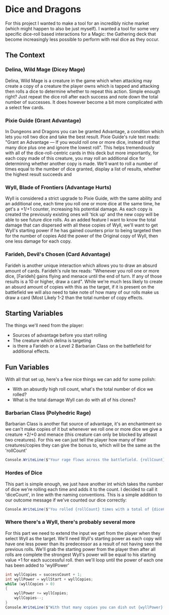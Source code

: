 # Dice and Dragons
For this project I wanted to make a tool for an incredibly niche market (which might happen to also be just myself). I wanted a tool for some very specific dice-roll based interactions for a Magic: the Gathering deck that become increasingly less possible to perform with real dice as they occur.

## The Context
### Delina, Wild Mage (Dicey Mage)
Delina, Wild Mage is a creature in the game which when attacking may create a copy of a creature the player owns which is tapped and attacking then rolls a dice to determine whether to repeat this action. Simple enough right? Just repeat the dice roll after each success and note down the total number of successes. It does however become a bit more complicated with a select few cards.

### Pixie Guide (Grant Advantage)
In Dungeons and Dragons you can be granted Advantage, a condition which lets you roll two dice and take the best result. Pixie Guide's rule text reads: "Grant an Advantage — If you would roll one or more dice, instead roll that many dice plus one and ignore the lowest roll". This helps tremendously with all of the dice-roll-centric cards in this deck but more importantly, for each copy made of this creature, you may roll an additional dice for determining whether another copy is made.
We'll want to roll a number of times equal to the number of dice granted, display a list of results, whether the highest result succeeds and 

### Wyll, Blade of Frontiers (Advantage Hurts)
Wyll is considered a strict upgrade to Pixie Guide, with the same ability and an additional one, each time you roll one or more dice at the same time, he get's a +1/+1 counter, increasing his potential damage. As each copy is created the previously existing ones will 'tick up' and the new copy will be able to see future dice rolls. As an added feature I want to know the total damage that can dispersed with all these copies of Wyll, we'll want to get Wyll's starting power if he has gained counters prior to being targeted then for the number of copies Add the power of the Original copy of Wyll, then one less damage for each copy.

### Farideh, Devil's Chosen (Card Advantage)
Farideh is another unique interaction which allows you to draw an absurd amount of cards. Farideh's rule tex reads: "Whenever you roll one or more dice, [Farideh] gains flying and menace until the end of turn. If any of those results is a 10 or higher, draw a card". While we're much less likely to create an absurd amount of copies with this as the target, if it is present on the battlefield we will also need to take note of how many of our rolls make us draw a card (Most Likely 1-2 than the total number of copy effects.



## Starting Variables
The things we'll need from the player:
- Sources of advantage before you start rolling
- The creature which delina is targeting
- is there a Farideh or a Level 2 Barbarian Class on the battlefield for additional effects.


## Fun Variables
With all that set up, here's a few nice things we can add for some polish:
- With an absurdly high roll count, what's the total number of dice we rolled?
- What is the total damage Wyll can do with all of his clones?

### Barbarian Class (Polyhedric Rage)
Barbarian Class is another flat source of advantage, it's an enchantment so we can't make copies of it but whenever we roll one or more dice we give a creature +2/+0 and menace (this creature can only be blocked by atleast two creatures). For this we can just tell the player how many of their creatures/copies they can give the bonus to, which will be the same as the 'rollCount'

```cs
Console.WriteLine($"Your rage flows across the battlefield. {rollCount} of your creatures gain +2/+0 and menace until end of turn!");
```

### Hordes of Dice
This part is simple enough, we just have another int which takes the number of dice we're rolling each time and adds it to the count. I decided to call it 'diceCount', in line with the naming conventions. This is a simple addition to our outcome message if we've counted our dice correctly:

```cs
Console.WriteLine($"You rolled {rollCount} times with a total of {diceCount} dice");
```

### Where there's a Wyll, there's probably several more
For this part we need to extend the input we get from the player when they select Wyll as the target. We'll need Wyll's starting power as each copy will have one less power than its predecessor as a result of not having seen the previous rolls. We'll grab the starting power from the player then after all rolls are complete
the strongest Wyll's power will be equal to his starting value +1 for each successful roll. then we'll loop until the power of each one has been added to 'wyllPower'

```cs
int wyllCopies = successCount + 1;
int wyllPower = wyllStart + wyllCopies;
while (wyllCopies > 0)
{
    wyllPower += wyllCopies;
    wyllCopies--;
}
Console.WriteLine($"With that many copies you can dish out {wyllPower} points of damage");
```

